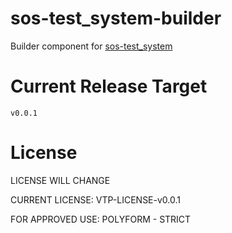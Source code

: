# sos-test_system-builder

Builder component for [sos-test_system](https://github.com/vtp-one/sos-test_system)

# Current Release Target
```
v0.0.1
```

# License
LICENSE WILL CHANGE

CURRENT LICENSE: VTP-LICENSE-v0.0.1

FOR APPROVED USE: POLYFORM - STRICT
